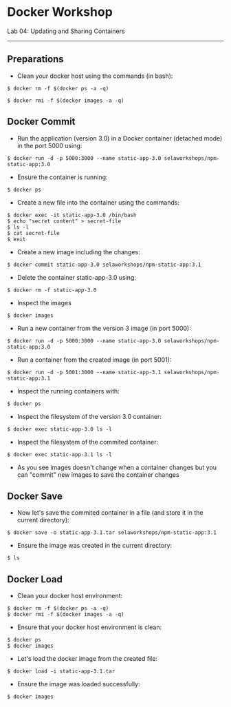 # Docker Workshop
Lab 04: Updating and Sharing Containers

---

## Preparations

 - Clean your docker host using the commands (in bash):

```
$ docker rm -f $(docker ps -a -q)
```
```
$ docker rmi -f $(docker images -a -q)
```



## Docker Commit

 - Run the application (version 3.0) in a Docker container (detached mode) in the port 5000 using:
```
$ docker run -d -p 5000:3000 --name static-app-3.0 selaworkshops/npm-static-app:3.0
```

 - Ensure the container is running:
```
$ docker ps
```

 - Create a new file into the container using the commands:
```
$ docker exec -it static-app-3.0 /bin/bash
$ echo "secret content" > secret-file
$ ls -l
$ cat secret-file
$ exit
```

 - Create a new image including the changes:
```
$ docker commit static-app-3.0 selaworkshops/npm-static-app:3.1
```

 - Delete the container static-app-3.0 using:
```
$ docker rm -f static-app-3.0
```

 - Inspect the images
```
$ docker images
```

 - Run a new container from the version 3 image (in port 5000):
```
$ docker run -d -p 5000:3000 --name static-app-3.0 selaworkshops/npm-static-app:3.0
```

 - Run a container from the created image (in port 5001):
```
$ docker run -d -p 5001:3000 --name static-app-3.1 selaworkshops/npm-static-app:3.1
```

 - Inspect the running containers with:
```
$ docker ps
```

 - Inspect the filesystem of the version 3.0 container:
```
$ docker exec static-app-3.0 ls -l
```

 - Inspect the filesystem of the commited container:
```
$ docker exec static-app-3.1 ls -l
```

 - As you see images doesn't change when a container changes but you can "commit" new images to save the container changes 

 
 
## Docker Save

 - Now let's save the commited container in a file (and store it in the current directory):
```
$ docker save -o static-app-3.1.tar selaworkshops/npm-static-app:3.1
```

 - Ensure the image was created in the current directory:
```
$ ls
```



## Docker Load

 - Clean your docker host environment:
```
$ docker rm -f $(docker ps -a -q)
$ docker rmi -f $(docker images -a -q)
```

 - Ensure that your docker host environment is clean:
```
$ docker ps
$ docker images
```

 - Let's load the docker image from the created file:
```
$ docker load -i static-app-3.1.tar
```

 - Ensure the image was loaded successfully:
 ```
 $ docker images
 ```